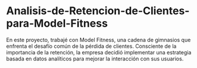 # Analisis-de-Retencion-de-Clientes-para-Model-Fitness
En este proyecto, trabajé con Model Fitness, una cadena de gimnasios que enfrenta el desafío común de la pérdida de clientes. Consciente de la importancia de la retención, la empresa decidió implementar una estrategia basada en datos analíticos para mejorar la interacción con sus usuarios. 
